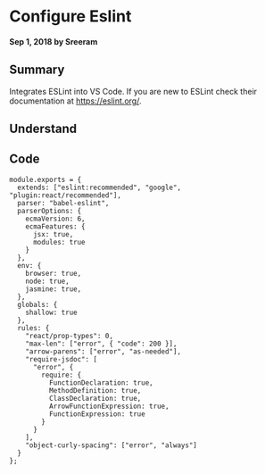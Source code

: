 # Configure Eslint

#### Sep 1, 2018 by Sreeram

## Summary

Integrates ESLint into VS Code. If you are new to ESLint check their documentation at https://eslint.org/.

## Understand

## Code
    module.exports = {
      extends: ["eslint:recommended", "google", "plugin:react/recommended"],
      parser: "babel-eslint",
      parserOptions: {
        ecmaVersion: 6,
        ecmaFeatures: {
          jsx: true,
          modules: true
        }
      },
      env: {
        browser: true,
        node: true,
        jasmine: true,
      },
      globals: {
        shallow: true
      },
      rules: {
        "react/prop-types": 0,
        "max-len": ["error", { "code": 200 }],
        "arrow-parens": ["error", "as-needed"],
        "require-jsdoc": [
          "error", {
            require: {
              FunctionDeclaration: true,
              MethodDefinition: true,
              ClassDeclaration: true,
              ArrowFunctionExpression: true,
              FunctionExpression: true
            }
          }
        ],
        "object-curly-spacing": ["error", "always"]
      }
    };

